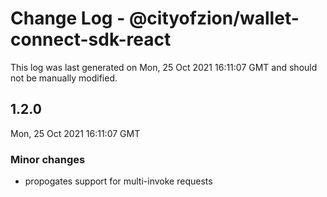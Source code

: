 # Change Log - @cityofzion/wallet-connect-sdk-react

This log was last generated on Mon, 25 Oct 2021 16:11:07 GMT and should not be manually modified.

## 1.2.0
Mon, 25 Oct 2021 16:11:07 GMT

### Minor changes

- propogates support for multi-invoke requests

